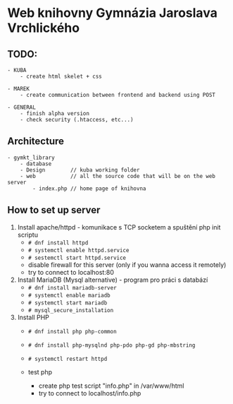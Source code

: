 # Web knihovny Gymnázia Jaroslava Vrchlického

## TODO:
	- KUBA
		- create html skelet + css

	- MAREK
		- create communication between frontend and backend using POST
	
	- GENERAL
		- finish alpha version
		- check security (.htaccess, etc...)

## Architecture
```
- gymkt_library
	- database
	- Design		// kuba working folder
	- web			// all the source code that will be on the web server
		- index.php	// home page of knihovna
```

## How to set up server
1. Install apache/httpd - komunikace s TCP socketem a spuštění php init scriptu
	- `# dnf install httpd`
	- `# systemctl enable httpd.service`
	- `# sestemctl start httpd.service`
	- disable firewall for this server (only if you wanna access it remotely)
	- try to connect to localhost:80
2. Install MariaDB (Mysql alternative) - program pro práci s databází
	- `# dnf install mariadb-server`
	- `# systemctl enable mariadb`
	- `# systemctl start mariadb`
	- `# mysql_secure_installation`
3. Install PHP
	- `# dnf install php php-common`
	- `# dnf install php-mysqlnd php-pdo php-gd php-mbstring`

	- `# systemctl restart httpd`
	- test php
		- create php test script "info.php" in /var/www/html
		- try to connect to localhost/info.php
